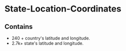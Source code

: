 # State-Location-Coordinates
## Contains
* 240 + country's latitude and longitude.
* 2.7k+ state's latitude and longitude.
